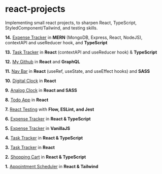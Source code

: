 # react-projects

Implementing small react projects, to sharpen React, TypeScript, StyledComponent/Tailwind, and testing skills.

**14.** [Expense Tracker](https://github.com/whoinlee/expenseTracker_MERN) in **MERN** (MongoDB, Express, React, NodeJS), contextAPI and useReducer hook, and **TypeScript**

**13.** [Task Tracker](https://github.com/whoinlee/taskTracker_ReactType) in **React** (contextAPI and useReducer hook) & **TypeScript**

**12.** [My Github](https://github.com/whoinlee/myGitHub_ReactGraphQL) in **React** and **GraphQL**

**11.** [Nav Bar](https://github.com/whoinlee/stretchDaily30_reactJS/tree/main/p11_navbar) in **React** (useRef, useState, and useEffect hooks) and **SASS**

**10.** [Digital Clock](https://github.com/whoinlee/stretchDaily30_reactJS/tree/main/p10_digital-clock) in **React**

**9.** [Analog Clock](https://github.com/whoinlee/stretchDaily30_reactJS/tree/main/p09_analog-clock) in **React and SASS**

**8.** [Todo App](https://github.com/whoinlee/stretchDaily30_reactJS/tree/main/p08_todo) in **React**

**7.** [React Testing](https://github.com/whoinlee/stretchDaily30_reactJS/tree/main/p07_reactTesting) with **Flow, ESLint, and Jest**

**6.** [Expense Tracker](https://github.com/whoinlee/stretchDaily30_reactJS/tree/main/p06_expense-tracker-reactType) in **React & TypeScript**

**5.** [Expense Tracker](https://github.com/whoinlee/stretchDaily30_reactJS/tree/main/p05_expense-tracker-vanillaJS) in **VanillaJS**

**4.** [Task Tracker](https://github.com/whoinlee/stretchDaily30_reactJS/tree/main/p04_task-tracker-reactType) in **React & TypeScript**

**3.** [Task Tracker](https://github.com/whoinlee/stretchDaily30_reactJS/tree/main/p03_task-tracker-react) in **React**

**2.** [Shopping Cart](https://github.com/whoinlee/stretchDaily30_reactJS/tree/main/p02_shopping-cart) in **React & TypeScript**

**1.** [Appointment Scheduler](https://github.com/whoinlee/stretchDaily30_reactJS/tree/main/p01_appointment-scheduler) in **React & Tailwind**
